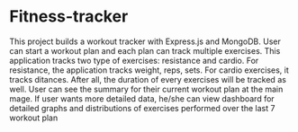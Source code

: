 # Fitness-tracker

This project builds a workout tracker with Express.js and MongoDB. User can start a workout plan and each plan can track multiple exercises. This application tracks two type of exercises: resistance and cardio. For resistance, the application tracks weight, reps, sets. For cardio exercises, it tracks ditances. After all, the duration of every exercises will be tracked as well. User can see the summary for their current workout plan at the main mage. If user wants more detailed data, he/she can view dashboard for detailed graphs and distributions of exercises performed over the last 7 workout plan
